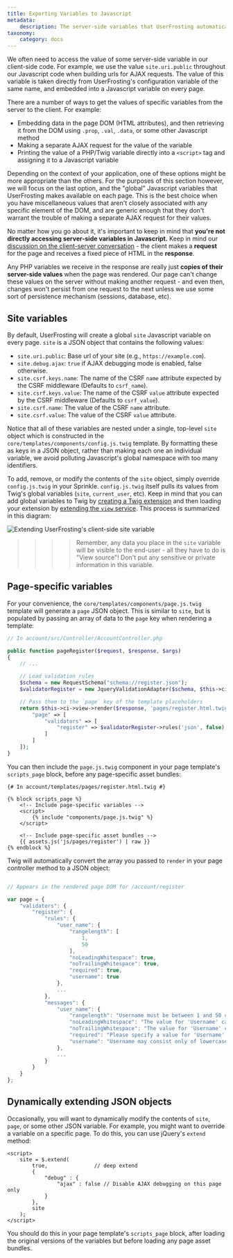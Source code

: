 ```yaml
---
title: Exporting Variables to Javascript
metadata:
    description: The server-side variables that UserFrosting automatically exports to your pages as Javascript variables, and suggestions for exporting additional variables in your application.
taxonomy:
    category: docs
---
```


We often need to access the value of some server-side variable in our client-side code.  For example, we use the value `site.uri.public` throughout our Javascript code when building urls for AJAX requests.  The value of this variable is taken directly from UserFrosting's configuration variable of the same name, and embedded into a Javascript variable on every page.

There are a number of ways to get the values of specific variables from the server to the client.  For example:

- Embedding data in the page DOM (HTML attributes), and then retrieving it from the DOM using `.prop`, `.val`, `.data`, or some other Javascript method
- Making a separate AJAX request for the value of the variable
- Printing the value of a PHP/Twig variable directly into a `<script>` tag and assigning it to a Javascript variable

Depending on the context of your application, one of these options might be more appropriate than the others.  For the purposes of this section however, we will focus on the last option, and the "global" Javascript variables that UserFrosting makes available on each page.  This is the best choice when you have miscellaneous values that aren't closely associated with any specific element of the DOM, and are generic enough that they don't warrant the trouble of making a separate AJAX request for their values.

No matter how you go about it, it's important to keep in mind that **you're not directly accessing server-side variables in Javascript.**  Keep in mind our [discussion on the client-server conversation](/background/the-client-server-conversation) - the client makes a **request** for the page and receives a fixed piece of HTML in the **response**.

Any PHP variables we receive in the response are really just **copies of their server-side values** when the page was rendered.  Our page can't change these values on the server without making another request - and even then, changes won't persist from one request to the next unless we use some sort of persistence mechanism (sessions, database, etc).

## Site variables

By default, UserFrosting will create a global `site` Javascript variable on every page.  `site` is a JSON object that contains the following values:

- `site.uri.public`: Base url of your site (e.g., `https://example.com`).
- `site.debug.ajax`: `true` if AJAX debugging mode is enabled, false otherwise.
- `site.csrf.keys.name`: The name of the CSRF `name` attribute expected by the CSRF middleware (Defaults to `csrf_name`).
- `site.csrf.keys.value`: The name of the CSRF `value` attribute expected by the CSRF middleware (Defaults to `csrf_value`).
- `site.csrf.name`: The value of the CSRF `name` attribute.
- `site.csrf.value`: The value of the CSRF `value` attribute.

Notice that all of these variables are nested under a single, top-level `site` object which is constructed in the `core/templates/components/config.js.twig` template.  By formatting these as keys in a JSON object, rather than making each one an individual variable, we avoid polluting Javascript's global namespace with too many identifiers.

To add, remove, or modify the contents of the `site` object, simply override `config.js.twig` in your Sprinkle.  `config.js.twig` itself pulls its values from Twig's global variables (`site`, `current_user`, etc).  Keep in mind that you can add global variables to Twig by [creating a Twig extension](https://twig.sensiolabs.org/doc/2.x/advanced.html#creating-an-extension) and then loading your extension by [extending the `view` service](http://localhost/userfrosting-learn/services/extending-services#extending-existing-services).  This process is summarized in this diagram:

![Extending UserFrosting's client-side site variable](/images/extending-site-variable.png)

>>>> Remember, any data you place in the `site` variable will be visible to the end-user - all they have to do is "View source"!  Don't put any sensitive or private information in this variable.

## Page-specific variables

For your convenience, the `core/templates/components/page.js.twig` template will generate a `page` JSON object.  This is similar to `site`, but is populated by passing an array of data to the `page` key when rendering a template:

```php
// In account/src/Controller/AccountController.php

public function pageRegister($request, $response, $args)
{
    // ...

    // Load validation rules
    $schema = new RequestSchema("schema://register.json");
    $validatorRegister = new JqueryValidationAdapter($schema, $this->ci->translator);

    // Pass them to the `page` key of the template placeholders
    return $this->ci->view->render($response, 'pages/register.html.twig', [
        "page" => [
            "validators" => [
                "register" => $validatorRegister->rules('json', false)
            ]
        ]
    ]);
}
```

You can then include the `page.js.twig` component in your page template's `scripts_page` block, before any page-specific asset bundles:

```twig
{# In account/templates/pages/register.html.twig #}

{% block scripts_page %}
    <!-- Include page-specific variables -->
    <script>
        {% include "components/page.js.twig" %}
    </script>

    <!-- Include page-specific asset bundles -->
    {{ assets.js('js/pages/register') | raw }}
{% endblock %}
```

Twig will automatically convert the array you passed to `render` in your page controller method to a JSON object:

```js

// Appears in the rendered page DOM for /account/register

var page = {
    "validators": {
        "register": {
            "rules": {
                "user_name": {
                    "rangelength": [
                        1,
                        50
                    ],
                    "noLeadingWhitespace": true,
                    "noTrailingWhitespace": true,
                    "required": true,
                    "username": true
                },
                ...
            },
            "messages": {
                "user_name": {
                    "rangelength": "Username must be between 1 and 50 characters in length.",
                    "noLeadingWhitespace": "The value for 'Username' cannot begin with spaces, tabs, or other whitespace.",
                    "noTrailingWhitespace": "The value for 'Username' cannot end with spaces, tabs, or other whitespace.",
                    "required": "Please specify a value for 'Username'.",
                    "username": "Username may consist only of lowercase letters, numbers, '.', '-', and '_'."
                },
                ...
            }
        }
    }
};
```

## Dynamically extending JSON objects

Occasionally, you will want to dynamically modify the contents of `site`, `page`, or some other JSON variable.  For example, you might want to override a variable on a specific page.  To do this, you can use jQuery's `extend` method:

```
<script>
    site = $.extend(
        true,               // deep extend
        {
            "debug" : {
                "ajax" : false // Disable AJAX debugging on this page only
            }
        },
        site
    );
</script>
```

You should do this in your page template's `scripts_page` block, after loading the original versions of the variables but before loading any page asset bundles.
